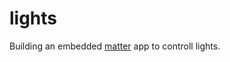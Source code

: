 # lights

Building an embedded [matter](https://csa-iot.org/all-solutions/matter/) app to controll lights.
